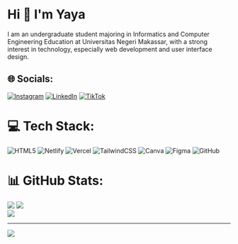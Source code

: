 # Hi 👋 I'm  Yaya
I am an undergraduate student majoring in Informatics and Computer Engineering Education at Universitas Negeri Makassar, with a strong interest in technology, especially web development and user interface design.


## 🌐 Socials:
[![Instagram](https://img.shields.io/badge/Instagram-%23E4405F.svg?logo=Instagram&logoColor=white)](https://instagram.com/yayaxnr) [![LinkedIn](https://img.shields.io/badge/LinkedIn-%230077B5.svg?logo=linkedin&logoColor=white)](https://linkedin.com/in/nurh1dayat) [![TikTok](https://img.shields.io/badge/TikTok-%23000000.svg?logo=TikTok&logoColor=white)](https://tiktok.com/@yayaaa0712) 

# 💻 Tech Stack:
![HTML5](https://img.shields.io/badge/html5-%23E34F26.svg?style=for-the-badge&logo=html5&logoColor=white) ![Netlify](https://img.shields.io/badge/netlify-%23000000.svg?style=for-the-badge&logo=netlify&logoColor=#00C7B7) ![Vercel](https://img.shields.io/badge/vercel-%23000000.svg?style=for-the-badge&logo=vercel&logoColor=white) ![TailwindCSS](https://img.shields.io/badge/tailwindcss-%2338B2AC.svg?style=for-the-badge&logo=tailwind-css&logoColor=white) ![Canva](https://img.shields.io/badge/Canva-%2300C4CC.svg?style=for-the-badge&logo=Canva&logoColor=white) ![Figma](https://img.shields.io/badge/figma-%23F24E1E.svg?style=for-the-badge&logo=figma&logoColor=white) ![GitHub](https://img.shields.io/badge/github-%23121011.svg?style=for-the-badge&logo=github&logoColor=white)
# 📊 GitHub Stats:
![](https://github-readme-stats.vercel.app/api?username=nurhidayatdev&theme=dark&hide_border=false&include_all_commits=true&count_private=true) 
![](https://github-readme-stats.vercel.app/api/top-langs/?username=nurhidayatdev&theme=dark&hide_border=false&include_all_commits=true&count_private=true&layout=compact)<br/>
![](https://nirzak-streak-stats.vercel.app/?user=nurhidayatdev&theme=dark&hide_border=false)<br/>

---
[![](https://visitcount.itsvg.in/api?id=nurhidayatdev&icon=0&color=0)](https://visitcount.itsvg.in)

<!-- Proudly created with GPRM ( https://gprm.itsvg.in ) -->
